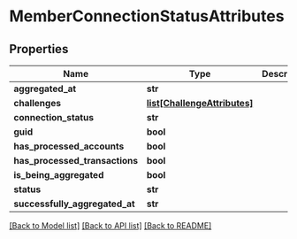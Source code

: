 # MemberConnectionStatusAttributes

## Properties
Name | Type | Description | Notes
------------ | ------------- | ------------- | -------------
**aggregated_at** | **str** |  | [optional] 
**challenges** | [**list[ChallengeAttributes]**](ChallengeAttributes.md) |  | [optional] 
**connection_status** | **str** |  | [optional] 
**guid** | **bool** |  | [optional] 
**has_processed_accounts** | **bool** |  | [optional] 
**has_processed_transactions** | **bool** |  | [optional] 
**is_being_aggregated** | **bool** |  | [optional] 
**status** | **str** |  | [optional] 
**successfully_aggregated_at** | **str** |  | [optional] 

[[Back to Model list]](../README.md#documentation-for-models) [[Back to API list]](../README.md#documentation-for-api-endpoints) [[Back to README]](../README.md)



